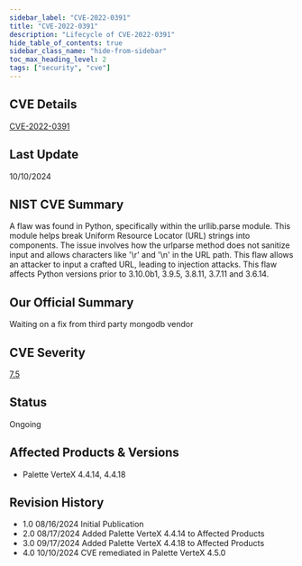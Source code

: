 ```yaml
---
sidebar_label: "CVE-2022-0391"
title: "CVE-2022-0391"
description: "Lifecycle of CVE-2022-0391"
hide_table_of_contents: true
sidebar_class_name: "hide-from-sidebar"
toc_max_heading_level: 2
tags: ["security", "cve"]
---
```


## CVE Details

[CVE-2022-0391](https://nvd.nist.gov/vuln/detail/CVE-2022-0391)

## Last Update

10/10/2024

## NIST CVE Summary

A flaw was found in Python, specifically within the urllib.parse module. This module helps break Uniform Resource
Locator (URL) strings into components. The issue involves how the urlparse method does not sanitize input and allows
characters like '\r' and '\n' in the URL path. This flaw allows an attacker to input a crafted URL, leading to injection
attacks. This flaw affects Python versions prior to 3.10.0b1, 3.9.5, 3.8.11, 3.7.11 and 3.6.14.

## Our Official Summary

Waiting on a fix from third party mongodb vendor

## CVE Severity

[7.5](https://nvd.nist.gov/vuln/detail/CVE-2022-0391)

## Status

Ongoing

## Affected Products & Versions

- Palette VerteX 4.4.14, 4.4.18

## Revision History

- 1.0 08/16/2024 Initial Publication
- 2.0 08/17/2024 Added Palette VerteX 4.4.14 to Affected Products
- 3.0 09/17/2024 Added Palette VerteX 4.4.18 to Affected Products
- 4.0 10/10/2024 CVE remediated in Palette VerteX 4.5.0

